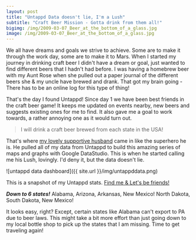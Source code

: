 ```yaml
---
layout: post
title: "Untappd Data doesn't lie, I'm a Lush"
subtitle: "Craft Beer Mission - Gotta drink from them all!"
bigimg: /img/2009-03-07_Beer_at_the_bottom_of_a_glass.jpg
image: /img/2009-03-07_Beer_at_the_bottom_of_a_glass.jpg
---
```


We all have dreams and goals we strive to achieve. Some are to make it through the work day, some are to make it to Mars. When I started my journey in drinking craft beer I didn't have a dream or goal, just wanted to find different beers that I hadn't had before. I was having a homebrew beer with my Aunt Rose when she pulled out a paper journal of the different beers she & my uncle have brewed and drank.  That got my brain going - There has to be an online log for this type of thing!  

That's the day I found Untappd! Since day 1 we have been best friends in the craft beer game! It keeps me updated on events nearby, new
beers and suggests existing ones for me to find.  It also gave me a goal to work towards, a rather annoying one as it would turn out. 
 
> I will drink a craft beer brewed from each state in the USA!

That's where [my lovely supportive husband](https://twitter.com/buhakmeh) came in like the superhero he is.  He pulled all of my data from Untappd to build this amazing 
series of maps and graphs with Google DataStudio.  This is when he started calling me his Lush, lovingly.  I'd deny it, but the data 
doesn't lie. 

![untappd data dashboard]({{ site.url }}/img/untappddata.png)

This is a snapshot of my Untappd stats.  [Find me & Let's be friends!](https://untappd.com/user/Truthisnikkirocks)

***Down to 6 states!*** Alabama, Arizona, Arkansas, New Mexico! North Dakota, South Dakota, New Mexico! 

It looks easy, right?  Except, certain states like Alabama can't export to PA due to beer laws.  This might take a bit more effort than 
just going down to my local bottle shop to pick up the states that I am missing.  Time to get traveling again! 
